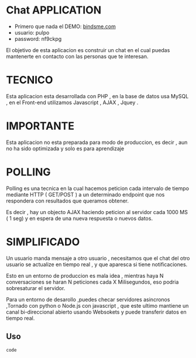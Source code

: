 Chat APPLICATION
================

* Primero que nada el DEMO: [bindsme.com](http://bindsme.com/)
* usuario: pulpo
* password: nf9ckpg

El objetivo de esta aplicacion es construir un chat en el cual puedas mantenerte en  contacto con las personas que te interesan.

TECNICO
=======

Esta aplicacion esta desarrollada con PHP , en la base de datos usa MySQL , en el Front-end utilizamos Javascript , AJAX , 
Jquey .

IMPORTANTE
=========

Esta aplicacion no esta preparada para modo de produccion, es decir , aun no ha sido optimizada y solo es para aprendizaje


POLLING
=======

Polling es una tecnica en la cual hacemos peticion cada intervalo de tiempo mediante HTTP ( GET/POST ) a un determinado endpoint que nos
respondera con resultados que queramos obtener.

Es decir , hay un objecto AJAX haciendo peticion al servidor cada 1000 MS ( 1 seg) y en espera de una nueva respuesta o 
nuevos datos.


SIMPLIFICADO
============
Un usuario manda mensaje a otro usuario , necesitamos que el chat del otro usuario se actualize en tiempo real , y que 
aparesca si tiene notificaciones. 

Esto en un entorno de produccion es mala idea , mientras haya N conversaciones se haran N peticiones cada X Milisegundos,
eso podria sobresaturar el servidor.

Para un entorno de desarollo ,puedes checar servidores asincronos ,Tornado con python o Node.js con javascript , que este ultimo
mantiene un canal bi-direccional abierto usando Websokets y puede transferir datos en tiempo real.





 



## Uso

```
code

```
